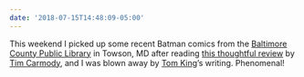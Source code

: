 ```yaml
---
date: '2018-07-15T14:48:09-05:00'
---
```

This weekend I picked up some recent Batman comics from the [Baltimore County Public Library](https://www.bcpl.info/) in Towson, MD after reading [this thoughtful review](https://kottke.org/18/07/batmans-wedding) by [Tim Carmody](https://www.patreon.com/tcarmody), and I was blown away by [Tom King](https://twitter.com/TomKingTK)’s writing. Phenomenal!
